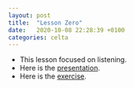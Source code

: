 ```yaml
---
layout: post
title:  "Lesson Zero"
date:   2020-10-08 22:28:39 +0100
categories: celta
---
```


- This lesson focused on listening. 
- Here is the [presentation](https://drive.google.com/file/d/11SMqRH9dm-zyvH48kuDI76A1TH7QCozR/view?usp=sharing).
- Here is the [exercise](https://drive.google.com/file/d/1PDJa87WtuLEEHG02dEkD0enr3x99bB1H/view?usp=sharing).

